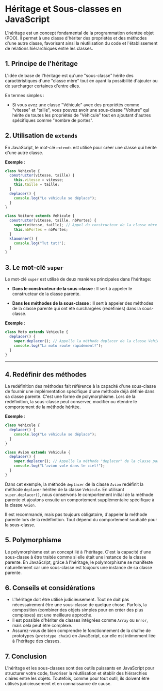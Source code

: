 # Héritage et Sous-classes en JavaScript

L'héritage est un concept fondamental de la programmation orientée objet (POO). Il permet à une classe d'hériter des propriétés et des méthodes d'une autre classe, favorisant ainsi la réutilisation du code et l'établissement de relations hiérarchiques entre les classes.

## 1. **Principe de l'héritage**

L'idée de base de l'héritage est qu'une "sous-classe" hérite des caractéristiques d'une "classe mère" tout en ayant la possibilité d'ajouter ou de surcharger certaines d'entre elles.

En termes simples :

- Si vous avez une classe "Véhicule" avec des propriétés comme "vitesse" et "taille", vous pouvez avoir une sous-classe "Voiture" qui hérite de toutes les propriétés de "Véhicule" tout en ajoutant d'autres spécifiques comme "nombre de portes".

## 2. **Utilisation de `extends`**

En JavaScript, le mot-clé `extends` est utilisé pour créer une classe qui hérite d'une autre classe.

**Exemple** :

```js
class Vehicule {
  constructor(vitesse, taille) {
    this.vitesse = vitesse;
    this.taille = taille;
  }
  deplacer() {
    console.log("Le véhicule se déplace");
  }
}

class Voiture extends Vehicule {
  constructor(vitesse, taille, nbPortes) {
    super(vitesse, taille); // Appel du constructeur de la classe mère
    this.nbPortes = nbPortes;
  }
  klaxonner() {
    console.log("Tut tut!");
  }
}
```

## 3. **Le mot-clé `super`**

Le mot-clé `super` est utilisé de deux manières principales dans l'héritage:

- **Dans le constructeur de la sous-classe** : Il sert à appeler le constructeur de la classe parente.
  
- **Dans les méthodes de la sous-classe** : Il sert à appeler des méthodes de la classe parente qui ont été surchargées (redéfinies) dans la sous-classe.

**Exemple** :

```js
class Moto extends Vehicule {
  deplacer() {
    super.deplacer(); // Appelle la méthode deplacer de la classe Vehicule
    console.log("La moto roule rapidement!");
  }
}
```

---

## 4. **Redéfinir des méthodes**

La redéfinition des méthodes fait référence à la capacité d'une sous-classe de fournir une implémentation spécifique d'une méthode déjà définie dans sa classe parente. C'est une forme de polymorphisme. Lors de la redéfinition, la sous-classe peut conserver, modifier ou étendre le comportement de la méthode héritée.

**Exemple** :

```js
class Vehicule {
  deplacer() {
    console.log("Le véhicule se déplace");
  }
}

class Avion extends Vehicule {
  deplacer() {
    super.deplacer(); // Appelle la méthode "deplacer" de la classe parente "Vehicule"
    console.log("L'avion vole dans le ciel!");
  }
}
```

Dans cet exemple, la méthode `deplacer` de la classe `Avion` redéfinit la méthode `deplacer` héritée de la classe `Vehicule`. En utilisant `super.deplacer()`, nous conservons le comportement initial de la méthode parente et ajoutons ensuite un comportement supplémentaire spécifique à la classe `Avion`.

Il est recommandé, mais pas toujours obligatoire, d'appeler la méthode parente lors de la redéfinition. Tout dépend du comportement souhaité pour la sous-classe.

## 5. **Polymorphisme**

Le polymorphisme est un concept lié à l'héritage. C'est la capacité d'une sous-classe à être traitée comme si elle était une instance de la classe parente. En JavaScript, grâce à l'héritage, le polymorphisme se manifeste naturellement car une sous-classe est toujours une instance de sa classe parente.

## 6. **Conseils et considérations**

- L'héritage doit être utilisé judicieusement. Tout ne doit pas nécessairement être une sous-classe de quelque chose. Parfois, la composition (combiner des objets simples pour en créer des plus complexes) est une meilleure approche.
- Il est possible d'hériter de classes intégrées comme `Array` ou `Error`, mais cela peut être complexe.
- Assurez-vous de bien comprendre le fonctionnement de la chaîne de prototypes (`prototype chain`) en JavaScript, car elle est intimement liée à l'héritage des classes.

## 7. **Conclusion**

L'héritage et les sous-classes sont des outils puissants en JavaScript pour structurer votre code, favoriser la réutilisation et établir des hiérarchies claires entre les objets. Toutefois, comme pour tout outil, ils doivent être utilisés judicieusement et en connaissance de cause.

